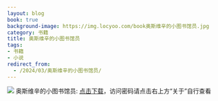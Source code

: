 ```yaml
---
layout: blog
book: true
background-image: https://img.locyoo.com/book奥斯维辛的小图书馆员.jpg
category: 书籍
title: 奥斯维辛的小图书馆员
tags:
- 书籍
- 小说
redirect_from:
  - /2024/03/奥斯维辛的小图书馆员/
---
```

![](https://img.locyoo.com/book奥斯维辛的小图书馆员.jpg)
奥斯维辛的小图书馆员: <a name = "ref1" href="https://url18.ctfile.com/f/50983618-1051396981-33d968?p=3619">点击下载</a>，访问密码请点击右上方“关于”自行查看